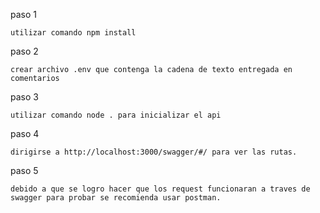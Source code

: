 paso 1 


    utilizar comando npm install


paso 2


    crear archivo .env que contenga la cadena de texto entregada en comentarios


paso 3 


    utilizar comando node . para inicializar el api


paso 4 


    dirigirse a http://localhost:3000/swagger/#/ para ver las rutas.


paso 5

    debido a que se logro hacer que los request funcionaran a traves de swagger para probar se recomienda usar postman.